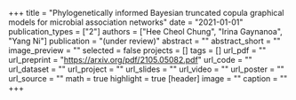+++
title = "Phylogenetically informed Bayesian truncated copula graphical models for microbial association networks"
date = "2021-01-01"
publication_types = ["2"]
authors = ["Hee Cheol Chung", "Irina Gaynanoa", "Yang Ni"]
publication = "(under review)"
abstract = ""
abstract_short = ""
image_preview = ""
selected = false
projects = []
tags = []
url_pdf = ""
url_preprint = "https://arxiv.org/pdf/2105.05082.pdf"
url_code = ""
url_dataset = ""
url_project = ""
url_slides = ""
url_video = ""
url_poster = ""
url_source = ""
math = true
highlight = true
[header]
image = ""
caption = ""
+++
